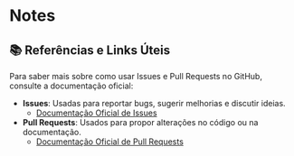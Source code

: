 # Notes

## 📚 Referências e Links Úteis

Para saber mais sobre como usar Issues e Pull Requests no GitHub, consulte a documentação oficial:

- **Issues**: Usadas para reportar bugs, sugerir melhorias e discutir ideias.
  - [Documentação Oficial de Issues](https://docs.github.com/pt/issues)
- **Pull Requests**: Usados para propor alterações no código ou na documentação.
  - [Documentação Oficial de Pull Requests](https://docs.github.com/pt/pull-requests)
